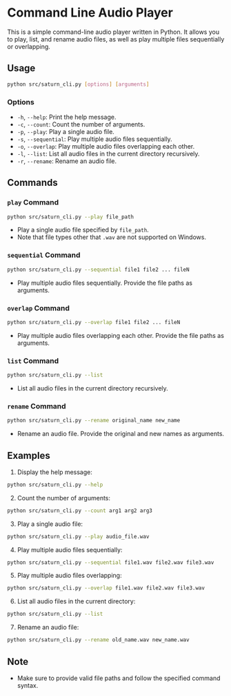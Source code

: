 # Command Line Audio Player

This is a simple command-line audio player written in Python. It allows you to play, list, and rename audio files, as well as play multiple files sequentially or overlapping.

## Usage

```bash
python src/saturn_cli.py [options] [arguments]
```

### Options

- `-h`, `--help`: Print the help message.
- `-c`, `--count`: Count the number of arguments.
- `-p`, `--play`: Play a single audio file.
- `-s`, `--sequential`: Play multiple audio files sequentially.
- `-o`, `--overlap`: Play multiple audio files overlapping each other.
- `-l`, `--list`: List all audio files in the current directory recursively.
- `-r`, `--rename`: Rename an audio file.

## Commands

### `play` Command

```bash
python src/saturn_cli.py --play file_path
```

- Play a single audio file specified by `file_path`.
- Note that file types other that `.wav` are not supported on Windows.

### `sequential` Command

```bash
python src/saturn_cli.py --sequential file1 file2 ... fileN
```

- Play multiple audio files sequentially. Provide the file paths as arguments.

### `overlap` Command

```bash
python src/saturn_cli.py --overlap file1 file2 ... fileN
```

- Play multiple audio files overlapping each other. Provide the file paths as arguments.

### `list` Command

```bash
python src/saturn_cli.py --list
```

- List all audio files in the current directory recursively.

### `rename` Command

```bash
python src/saturn_cli.py --rename original_name new_name
```

- Rename an audio file. Provide the original and new names as arguments.

## Examples

1. Display the help message:

```bash
python src/saturn_cli.py --help
```

2. Count the number of arguments:

```bash
python src/saturn_cli.py --count arg1 arg2 arg3
```

3. Play a single audio file:

```bash
python src/saturn_cli.py --play audio_file.wav
```

4. Play multiple audio files sequentially:

```bash
python src/saturn_cli.py --sequential file1.wav file2.wav file3.wav
```

5. Play multiple audio files overlapping:

```bash
python src/saturn_cli.py --overlap file1.wav file2.wav file3.wav
```

6. List all audio files in the current directory:

```bash
python src/saturn_cli.py --list
```

7. Rename an audio file:

```bash
python src/saturn_cli.py --rename old_name.wav new_name.wav
```

## Note

- Make sure to provide valid file paths and follow the specified command syntax.